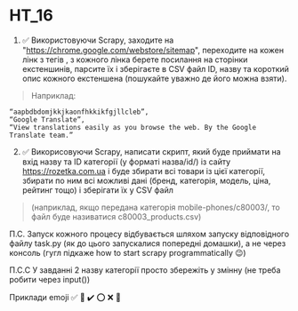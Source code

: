 # HT_16

1. :white_check_mark: Використовуючи Scrapy, заходите на "https://chrome.google.com/webstore/sitemap", переходите на кожен лінк з тегів <loc>, з кожного лінка берете посилання на сторінки екстеншинів, парсите їх і зберігаєте в CSV файл ID, назву та короткий опис кожного екстеншена (пошукайте уважно де його можна взяти). 

> Наприклад:
```
“aapbdbdomjkkjkaonfhkkikfgjllcleb”, 
“Google Translate”, 
“View translations easily as you browse the web. By the Google Translate team.”
```

2. :white_check_mark: Викорисовуючи Scrapy, написати скрипт, який буде приймати на вхід назву та ID категорії (у форматі назва/id/) із сайту https://rozetka.com.ua і буде збирати всі товари із цієї категорії, збирати по ним всі можливі дані (бренд, категорія, модель, ціна, рейтинг тощо) і зберігати їх у CSV файл 
> (наприклад, якщо передана категорія mobile-phones/c80003/, то файл буде називатися c80003_products.csv)

П.С. Запуск кожного процесу відбувається шляхом запуску відповідного файлу task.py (як до цього запускалися попередні домашки), а не через консоль (гугл підкаже how to start scrapy programmatically :wink:)

П.С.С У завданні 2 назву категорії просто збережіть у змінну (не треба робити через input())

Приклади emoji :white_check_mark: :black_square_button: :heavy_check_mark: :o: :x: :radio_button:
